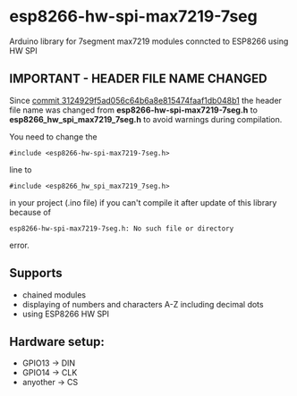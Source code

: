 # esp8266-hw-spi-max7219-7seg
Arduino library for 7segment max7219 modules conncted to ESP8266 using HW SPI

## IMPORTANT - HEADER FILE NAME CHANGED
Since [commit 3124929f5ad056c64b6a8e815474faaf1db048b1](https://github.com/BugerDread/esp8266-hw-spi-max7219-7seg/commit/3124929f5ad056c64b6a8e815474faaf1db048b1) the header file name was changed from **esp8266-hw-spi-max7219-7seg.h** to **esp8266_hw_spi_max7219_7seg.h** to avoid warnings during compilation. 

You need to change the
```
#include <esp8266-hw-spi-max7219-7seg.h>
```
line to 
```
#include <esp8266_hw_spi_max7219_7seg.h>
```
in your project (.ino file) if you can't compile it after update of this library because of 
```
esp8266-hw-spi-max7219-7seg.h: No such file or directory
```
error.

## Supports 
* chained modules
* displaying of numbers and characters A-Z including decimal dots
* using ESP8266 HW SPI

## Hardware setup:
* GPIO13    ->  DIN
* GPIO14    ->  CLK
* anyother  ->  CS
